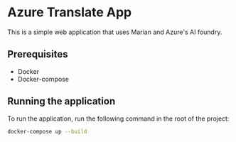 # Azure Translate App

This is a simple web application that uses Marian and Azure's AI foundry.

## Prerequisites

- Docker
- Docker-compose

## Running the application

To run the application, run the following command in the root of the project:

```bash
docker-compose up --build
```
